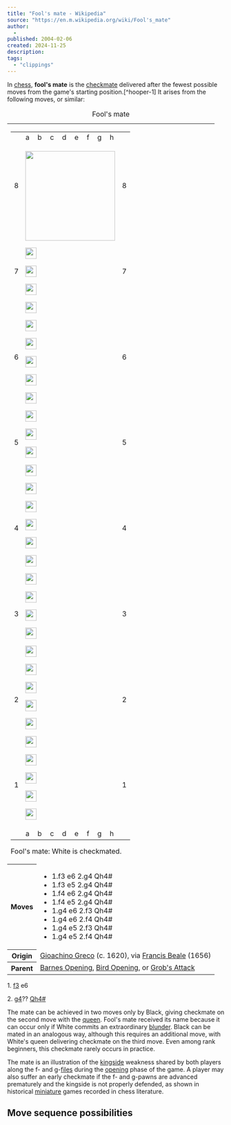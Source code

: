 ```yaml
---
title: "Fool's mate - Wikipedia"
source: "https://en.m.wikipedia.org/wiki/Fool's_mate"
author:
  - 
published: 2004-02-06
created: 2024-11-25
description:
tags:
  - "clippings"
---
```

In [chess](https://en.m.wikipedia.org/wiki/Chess "Chess"), **fool's mate** is the [checkmate](https://en.m.wikipedia.org/wiki/Checkmate "Checkmate") delivered after the fewest possible moves from the game's starting position.[^hooper-1] It arises from the following moves, or similar:

<table><caption>Fool's mate</caption><tbody><tr><td colspan="2"><div><table><tbody><tr><td></td><td>a</td><td>b</td><td>c</td><td>d</td><td>e</td><td>f</td><td>g</td><td>h</td><td></td></tr><tr><td>8</td><td colspan="8" rowspan="8"><div><p><span><span><img src="https://upload.wikimedia.org/wikipedia/commons/thumb/d/d7/Chessboard480.svg/208px-Chessboard480.svg.png" width="208" height="208"></span></span></p><p><span><span><img src="https://upload.wikimedia.org/wikipedia/commons/thumb/f/ff/Chess_rdt45.svg/26px-Chess_rdt45.svg.png" width="26" height="26"></span></span></p><p><span><span><img src="https://upload.wikimedia.org/wikipedia/commons/thumb/e/ef/Chess_ndt45.svg/26px-Chess_ndt45.svg.png" width="26" height="26"></span></span></p><p><span><span><img src="https://upload.wikimedia.org/wikipedia/commons/thumb/9/98/Chess_bdt45.svg/26px-Chess_bdt45.svg.png" width="26" height="26"></span></span></p><p><span><span><img src="https://upload.wikimedia.org/wikipedia/commons/thumb/f/f0/Chess_kdt45.svg/26px-Chess_kdt45.svg.png" width="26" height="26"></span></span></p><p><span><span><img src="https://upload.wikimedia.org/wikipedia/commons/thumb/9/98/Chess_bdt45.svg/26px-Chess_bdt45.svg.png" width="26" height="26"></span></span></p><p><span><span><img src="https://upload.wikimedia.org/wikipedia/commons/thumb/e/ef/Chess_ndt45.svg/26px-Chess_ndt45.svg.png" width="26" height="26"></span></span></p><p><span><span><img src="https://upload.wikimedia.org/wikipedia/commons/thumb/f/ff/Chess_rdt45.svg/26px-Chess_rdt45.svg.png" width="26" height="26"></span></span></p><p><span><span><img src="https://upload.wikimedia.org/wikipedia/commons/thumb/c/c7/Chess_pdt45.svg/26px-Chess_pdt45.svg.png" width="26" height="26"></span></span></p><p><span><span><img src="https://upload.wikimedia.org/wikipedia/commons/thumb/c/c7/Chess_pdt45.svg/26px-Chess_pdt45.svg.png" width="26" height="26"></span></span></p><p><span><span><img src="https://upload.wikimedia.org/wikipedia/commons/thumb/c/c7/Chess_pdt45.svg/26px-Chess_pdt45.svg.png" width="26" height="26"></span></span></p><p><span><span><img src="https://upload.wikimedia.org/wikipedia/commons/thumb/c/c7/Chess_pdt45.svg/26px-Chess_pdt45.svg.png" width="26" height="26"></span></span></p><p><span><span><img src="https://upload.wikimedia.org/wikipedia/commons/thumb/c/c7/Chess_pdt45.svg/26px-Chess_pdt45.svg.png" width="26" height="26"></span></span></p><p><span><span><img src="https://upload.wikimedia.org/wikipedia/commons/thumb/c/c7/Chess_pdt45.svg/26px-Chess_pdt45.svg.png" width="26" height="26"></span></span></p><p><span><span><img src="https://upload.wikimedia.org/wikipedia/commons/thumb/c/c7/Chess_pdt45.svg/26px-Chess_pdt45.svg.png" width="26" height="26"></span></span></p><p><span><span><img src="https://upload.wikimedia.org/wikipedia/commons/thumb/c/c7/Chess_pdt45.svg/26px-Chess_pdt45.svg.png" width="26" height="26"></span></span></p><p><span><span><img src="https://upload.wikimedia.org/wikipedia/commons/thumb/4/45/Chess_plt45.svg/26px-Chess_plt45.svg.png" width="26" height="26"></span></span></p><p><span><span><img src="https://upload.wikimedia.org/wikipedia/commons/thumb/4/47/Chess_qdt45.svg/26px-Chess_qdt45.svg.png" width="26" height="26"></span></span></p><p><span><span><img src="https://upload.wikimedia.org/wikipedia/commons/thumb/4/45/Chess_plt45.svg/26px-Chess_plt45.svg.png" width="26" height="26"></span></span></p><p><span><span><img src="https://upload.wikimedia.org/wikipedia/commons/thumb/4/45/Chess_plt45.svg/26px-Chess_plt45.svg.png" width="26" height="26"></span></span></p><p><span><span><img src="https://upload.wikimedia.org/wikipedia/commons/thumb/4/45/Chess_plt45.svg/26px-Chess_plt45.svg.png" width="26" height="26"></span></span></p><p><span><span><img src="https://upload.wikimedia.org/wikipedia/commons/thumb/4/45/Chess_plt45.svg/26px-Chess_plt45.svg.png" width="26" height="26"></span></span></p><p><span><span><img src="https://upload.wikimedia.org/wikipedia/commons/thumb/4/45/Chess_plt45.svg/26px-Chess_plt45.svg.png" width="26" height="26"></span></span></p><p><span><span><img src="https://upload.wikimedia.org/wikipedia/commons/thumb/4/45/Chess_plt45.svg/26px-Chess_plt45.svg.png" width="26" height="26"></span></span></p><p><span><span><img src="https://upload.wikimedia.org/wikipedia/commons/thumb/4/45/Chess_plt45.svg/26px-Chess_plt45.svg.png" width="26" height="26"></span></span></p><p><span><span><img src="https://upload.wikimedia.org/wikipedia/commons/thumb/7/72/Chess_rlt45.svg/26px-Chess_rlt45.svg.png" width="26" height="26"></span></span></p><p><span><span><img src="https://upload.wikimedia.org/wikipedia/commons/thumb/7/70/Chess_nlt45.svg/26px-Chess_nlt45.svg.png" width="26" height="26"></span></span></p><p><span><span><img src="https://upload.wikimedia.org/wikipedia/commons/thumb/b/b1/Chess_blt45.svg/26px-Chess_blt45.svg.png" width="26" height="26"></span></span></p><p><span><span><img src="https://upload.wikimedia.org/wikipedia/commons/thumb/1/15/Chess_qlt45.svg/26px-Chess_qlt45.svg.png" width="26" height="26"></span></span></p><p><span><span><img src="https://upload.wikimedia.org/wikipedia/commons/thumb/4/42/Chess_klt45.svg/26px-Chess_klt45.svg.png" width="26" height="26"></span></span></p><p><span><span><img src="https://upload.wikimedia.org/wikipedia/commons/thumb/b/b1/Chess_blt45.svg/26px-Chess_blt45.svg.png" width="26" height="26"></span></span></p><p><span><span><img src="https://upload.wikimedia.org/wikipedia/commons/thumb/7/70/Chess_nlt45.svg/26px-Chess_nlt45.svg.png" width="26" height="26"></span></span></p><p><span><span><img src="https://upload.wikimedia.org/wikipedia/commons/thumb/7/72/Chess_rlt45.svg/26px-Chess_rlt45.svg.png" width="26" height="26"></span></span></p></div></td><td>8</td></tr><tr><td>7</td><td>7</td></tr><tr><td>6</td><td>6</td></tr><tr><td>5</td><td>5</td></tr><tr><td>4</td><td>4</td></tr><tr><td>3</td><td>3</td></tr><tr><td>2</td><td>2</td></tr><tr><td>1</td><td>1</td></tr><tr><td></td><td>a</td><td>b</td><td>c</td><td>d</td><td>e</td><td>f</td><td>g</td><td>h</td><td></td></tr></tbody></table><p>Fool's mate: White is checkmated.</p></div></td></tr><tr><th scope="row">Moves</th><td><div><ul><li>1.f3 e6 2.g4 Qh4#</li><li>1.f3 e5 2.g4 Qh4#</li><li>1.f4 e6 2.g4 Qh4#</li><li>1.f4 e5 2.g4 Qh4#</li><li>1.g4 e6 2.f3 Qh4#</li><li>1.g4 e6 2.f4 Qh4#</li><li>1.g4 e5 2.f3 Qh4#</li><li>1.g4 e5 2.f4 Qh4#</li></ul></div></td></tr><tr><th scope="row">Origin</th><td><a href="https://en.m.wikipedia.org/wiki/Gioachino_Greco">Gioachino Greco</a> (c. 1620), via <a href="https://en.m.wikipedia.org/wiki/Francis_Beale_(writer)">Francis Beale</a> (1656)</td></tr><tr><th scope="row">Parent</th><td><a href="https://en.m.wikipedia.org/wiki/Barnes_Opening">Barnes Opening</a>, <a href="https://en.m.wikipedia.org/wiki/Bird_Opening">Bird Opening</a>, or <a href="https://en.m.wikipedia.org/wiki/Grob%27s_Attack">Grob's Attack</a></td></tr></tbody></table>

1\. [f3](https://en.wikibooks.org/wiki/Chess_Opening_Theory/1._f3 "b:Chess Opening Theory/1. f3") e6

2\. [g4](https://en.wikibooks.org/wiki/Chess_Opening_Theory/1._f3/1...e5/2._g4 "b:Chess Opening Theory/1. f3/1...e5/2. g4")?? [Qh4](https://en.wikibooks.org/wiki/Chess_Opening_Theory/1._f3/1...e5/2._g4/2...Qh4 "b:Chess Opening Theory/1. f3/1...e5/2. g4/2...Qh4")[#](https://en.m.wikipedia.org/wiki/Algebraic_notation_\(chess\)## "Algebraic notation (chess)")

The mate can be achieved in two moves only by Black, giving checkmate on the second move with the [queen](https://en.m.wikipedia.org/wiki/Queen_\(chess\) "Queen (chess)"). Fool's mate received its name because it can occur only if White commits an extraordinary [blunder](https://en.m.wikipedia.org/wiki/Blunder_\(chess\) "Blunder (chess)"). Black can be mated in an analogous way, although this requires an additional move, with White's queen delivering checkmate on the third move. Even among rank beginners, this checkmate rarely occurs in practice.

The mate is an illustration of the [kingside](https://en.m.wikipedia.org/wiki/Glossary_of_chess#kingside "Glossary of chess") weakness shared by both players along the f- and g-[files](https://en.m.wikipedia.org/wiki/Glossary_of_chess#files "Glossary of chess") during the [opening](https://en.m.wikipedia.org/wiki/Chess_opening "Chess opening") phase of the game. A player may also suffer an early checkmate if the f- and g-pawns are advanced prematurely and the kingside is not properly defended, as shown in historical [miniature](https://en.m.wikipedia.org/wiki/Glossary_of_chess#miniature "Glossary of chess") games recorded in chess literature.

## Move sequence possibilities